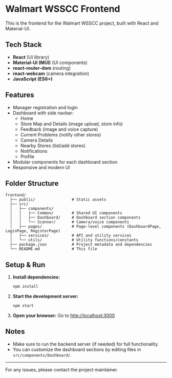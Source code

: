 # Walmart WSSCC Frontend

This is the frontend for the Walmart WSSCC project, built with React and Material-UI.

## Tech Stack
- **React** (UI library)
- **Material-UI (MUI)** (UI components)
- **react-router-dom** (routing)
- **react-webcam** (camera integration)
- **JavaScript (ES6+)**

## Features
- Manager registration and login
- Dashboard with side navbar:
  - Home
  - Store Map and Details (image upload, store info)
  - Feedback (image and voice capture)
  - Current Problems (notify other stores)
  - Camera Details
  - Nearby Stores (list/add stores)
  - Notifications
  - Profile
- Modular components for each dashboard section
- Responsive and modern UI

## Folder Structure
```
frontend/
  ├── public/                # Static assets
  ├── src/
  │   ├── components/
  │   │   ├── Common/        # Shared UI components
  │   │   ├── Dashboard/     # Dashboard section components
  │   │   └── Scanner/       # Camera/voice components
  │   ├── pages/             # Page-level components (DashboardPage, LoginPage, RegisterPage)
  │   ├── services/          # API and utility services
  │   └── utils/             # Utility functions/constants
  ├── package.json           # Project metadata and dependencies
  └── README.md              # This file
```

## Setup & Run
1. **Install dependencies:**
   ```bash
   npm install
   ```
2. **Start the development server:**
   ```bash
   npm start
   ```
3. **Open your browser:**
   Go to [http://localhost:3000](http://localhost:3000)

## Notes
- Make sure to run the backend server (if needed) for full functionality.
- You can customize the dashboard sections by editing files in `src/components/Dashboard/`.

---

For any issues, please contact the project maintainer. 